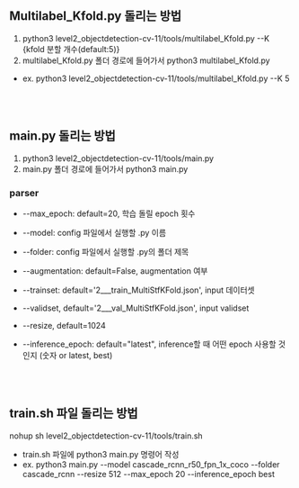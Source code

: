 ## Multilabel_Kfold.py 돌리는 방법

1. python3 level2_objectdetection-cv-11/tools/multilabel_Kfold.py --K {kfold 분할 개수(default:5)}
2. multilabel_Kfold.py 폴더 경로에 들어가서 python3 multilabel_Kfold.py

- ex. python3 level2_objectdetection-cv-11/tools/multilabel_Kfold.py --K 5

<br></br>

## main.py 돌리는 방법
1. python3 level2_objectdetection-cv-11/tools/main.py
2. main.py 폴더 경로에 들어가서 python3 main.py

### parser

- --max_epoch: default=20, 학습 돌릴 epoch 횟수

- --model: config 파일에서 실행할 .py 이름

- --folder: config 파일에서 실행할 .py의 폴더 제목

- --augmentation: default=False, augmentation 여부

- --trainset: default='2___train_MultiStfKFold.json', input 데이터셋

- --validset, default='2___val_MultiStfKFold.json', input validset

- --resize, default=1024

- --inference_epoch: default="latest", inference할 때 어떤 epoch 사용할 것인지 (숫자 or latest, best)

<br></br>
## train.sh 파일 돌리는 방법

nohup sh level2_objectdetection-cv-11/tools/train.sh

- train.sh 파일에 python3 main.py 명령어 작성
- ex. python3 main.py --model cascade_rcnn_r50_fpn_1x_coco --folder cascade_rcnn --resize 512 --max_epoch 20 --inference_epoch best